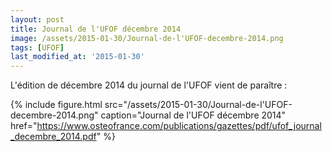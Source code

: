```yaml
---
layout: post
title: Journal de l'UFOF décembre 2014
image: /assets/2015-01-30/Journal-de-l'UFOF-decembre-2014.png
tags: [UFOF]
last_modified_at: '2015-01-30'
---
```


L'édition de décembre 2014 du journal de l'UFOF vient de paraître :

{% include figure.html src="/assets/2015-01-30/Journal-de-l'UFOF-decembre-2014.png" caption="Journal de l'UFOF décembre 2014" href="https://www.osteofrance.com/publications/gazettes/pdf/ufof_journal_decembre_2014.pdf" %}
